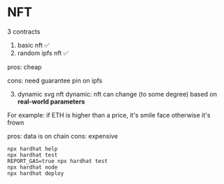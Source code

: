 # NFT
3 contracts
1. basic nft  ✅
2. random ipfs nft ✅

pros: cheap 

cons: need guarantee pin on ipfs

3. dynamic svg nft
dynamic: nft can change (to some degree) based on __real-world parameters__

For example: if ETH is higher than a price, it's smile face otherwise it's frown

pros: data is on chain
cons: expensive


```shell
npx hardhat help
npx hardhat test
REPORT_GAS=true npx hardhat test
npx hardhat node
npx hardhat deploy
```
